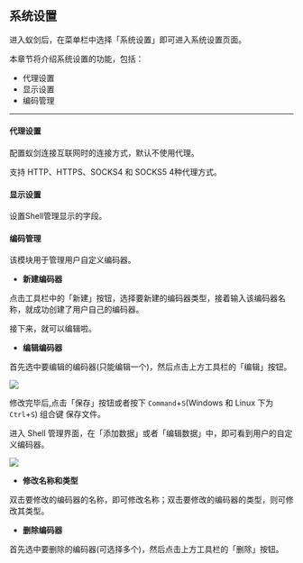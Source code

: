 系统设置
---

进入蚁剑后，在菜单栏中选择「系统设置」即可进入系统设置页面。

本章节将介绍系统设置的功能，包括：

* 代理设置
* 显示设置
* 编码管理

---

#### 代理设置

配置蚁剑连接互联网时的连接方式，默认不使用代理。

支持 HTTP、HTTPS、SOCKS4 和 SOCKS5 4种代理方式。

#### 显示设置

设置Shell管理显示的字段。

#### 编码管理

该模块用于管理用户自定义编码器。

* **新建编码器**

 点击工具栏中的「新建」按钮，选择要新建的编码器类型，接着输入该编码器名称，就成功创建了用户自己的编码器。

 接下来，就可以编辑啦。

* **编辑编码器**

 首先选中要编辑的编码器(只能编辑一个)，然后点击上方工具栏的「编辑」按钮。

 ![][encoder_edit_1]

 修改完毕后,点击「保存」按钮或者按下 `Command`+`S`(Windows 和 Linux 下为 `Ctrl`+`S`) 组合键 保存文件。

 进入 Shell 管理界面，在「添加数据」或者「编辑数据」中，即可看到用户的自定义编码器。

 ![][encoder_edit_2]

* **修改名称和类型**

 双击要修改的编码器的名称，即可修改名称；双击要修改的编码器的类型，则可修改其类型。

* **删除编码器**

 首先选中要删除的编码器(可选择多个)，然后点击上方工具栏的「删除」按钮。


[encoder_edit_1]: http://7xtigg.com1.z0.glb.clouddn.com/doc/settings/encoder_edit_1.png
[encoder_edit_2]: http://7xtigg.com1.z0.glb.clouddn.com/doc/settings/encoder_edit_2.png